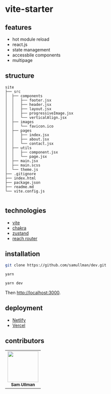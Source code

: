 # vite-starter

## features

- hot module reload
- react.js 
- state management
- accessbile components
- multipage

## structure

```
site
├── src
│  ├── components
│  │   ├── footer.jsx
│  │   ├── header.jsx
│  │   ├── layout.jsx
│  │   ├── progressiveImage.jsx
│  │   └── verticalAlign.jsx
│  ├── images
│  │   └── favicon.ico
│  ├── pages
│  │   ├── index.jsx
│  │   ├── about.jsx
│  │   └── contact.jsx
│  ├── utils
│  │   ├── component.jsx
│  │   └── page.jsx
│  ├── main.jsx
│  ├── main.scss
│  └── theme.js
├── .gitignore
├── index.html
├── package.json
├── readme.md
└── vite.config.js
    
```

## technologies

* [vite](https://vitejs.org/)
* [chakra](https://chakra-ui.com/)
* [zustand](https://zustand.sh/)
* [reach router](https://reach.tech/router/)

## installation

```bash
git clone https://github.com/samullman/dev.git
```

```bash
yarn
```

```bash
yarn dev
```

Then [http://localhost:3000](http://localhost:3000).

## deployment

* [Netlify](https://netlify.com/)
* [Vercel](https://vercel.com/)

## contributors

<table>
  <tr>
    <td align="center">
        <a href="https://twitter.com/samullman">
            <img src="https://avatars3.githubusercontent.com/u/10147333?v=4" width="100px;" alt=""/>
            <br />
            <sub>
                <b>Sam Ullman</b>
            </sub>
        </a>
        <br />
    </td>
  </tr>
</table>

